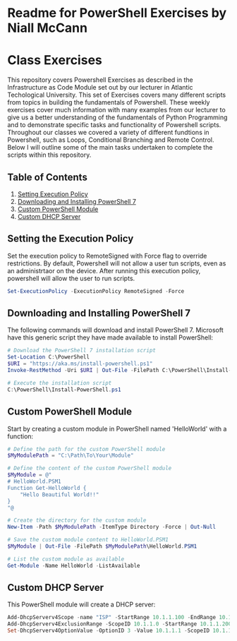 # Readme for PowerShell Exercises by Niall McCann

# Class Exercises
This repository covers Powershell Exercises as described in the Infrastructure as Code Module set out by our lecturer in Atlantic Techological University. This set of Exercises covers many different scripts from topics in building the fundamentals of Powershell. 
These weekly exercises cover much information with many examples from our lecturer to give us a better understanding of the fundamentals of Python Programming and to demonstrate specific tasks and functionality of Powershell scripts. Throughout our classes we covered 
a variety of different fundtions in Powershell, such as Loops, Conditional Branching and Remote Control. Below I will outline some of the main tasks undertaken to complete the scripts within this repository.

## Table of Contents

1. [Setting Execution Policy](#setting-execution-policy)
2. [Downloading and Installing PowerShell 7](#downloading-and-installing-powerShell-7)
3. [Custom PowerShell Module](#custom-powershell-module)
4. [Custom DHCP Server](#custom-dhcp-server)

## Setting the Execution Policy
Set the execution policy to RemoteSigned with Force flag to override restrictions. By default, Powershell will not allow a user tun scripts, even as an administrtaor on the device. After running this execution policy, powershell will allow the user to run scripts.
```powershell
Set-ExecutionPolicy -ExecutionPolicy RemoteSigned -Force
```
## Downloading and Installing PowerShell 7
The following commands will download and install PowerShell 7. Microsoft have this generic script they have made available to install PowerShell:

```powershell
# Download the PowerShell 7 installation script
Set-Location C:\PowerShell
$URI = "https://aka.ms/install-powershell.ps1"
Invoke-RestMethod -Uri $URI | Out-File -FilePath C:\PowerShell\Install-PowerShell.ps1

# Execute the installation script
C:\PowerShell\Install-PowerShell.ps1

```

## Custom PowerShell Module
Start by creating a custom module in PowerShell named 'HelloWorld' with a function:

```powershell
# Define the path for the custom PowerShell module
$MyModulePath = "C:\Path\To\Your\Module"

# Define the content of the custom PowerShell module
$MyModule = @"
# HelloWorld.PSM1
Function Get-HelloWorld {
    "Hello Beautiful World!!"
}
"@

# Create the directory for the custom module
New-Item -Path $MyModulePath -ItemType Directory -Force | Out-Null

# Save the custom module content to HelloWorld.PSM1
$MyModule | Out-File -FilePath $MyModulePath\HelloWorld.PSM1

# List the custom module as available
Get-Module -Name HelloWorld -ListAvailable

```

## Custom DHCP Server
This PowerShell module will create a DHCP server:

```powershell
Add-DhcpServerv4Scope -name "ISP" -StartRange 10.1.1.100 -EndRange 10.1.1.254 -SubnetMask 255.255.255.0 -State Active
Add-DhcpServerv4ExclusionRange -ScopeID 10.1.1.0 -StartRange 10.1.1.200 -EndRange 10.1.1.254
Set-DhcpServerv4OptionValue -OptionID 3 -Value 10.1.1.1 -ScopeID 10.1.1.0 -ComputerName dc1.ads.electric-petrol.ie

```
